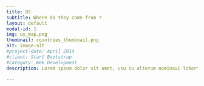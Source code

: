```yaml
---
title: US
subtitle: Where do they come from ?
layout: default
modal-id: 1
img: us_map.png
thumbnail: countries_thumbnail.png
alt: image-alt
#project-date: April 2014
#client: Start Bootstrap
#category: Web Development
description: Lorem ipsum dolor sit amet, usu cu alterum nominavi lobortis. At duo novum diceret. Tantas apeirian vix et, usu sanctus postulant inciderint ut, populo diceret necessitatibus in vim. Cu eum dicam feugiat noluisse.

---
```


